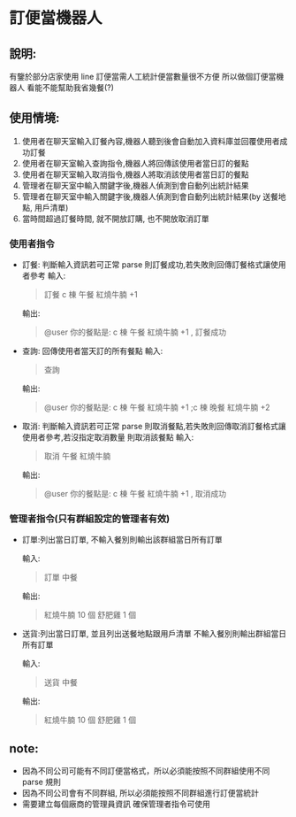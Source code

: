 # 訂便當機器人

## 說明:

有鑒於部分店家使用 line 訂便當需人工統計便當數量很不方便
所以做個訂便當機器人 看能不能幫助我省幾餐(?)

## 使用情境:

1. 使用者在聊天室輸入訂餐內容,機器人聽到後會自動加入資料庫並回覆使用者成功訂餐
2. 使用者在聊天室輸入查詢指令,機器人將回傳該使用者當日訂的餐點
3. 使用者在聊天室輸入取消指令,機器人將取消該使用者當日訂的餐點
4. 管理者在聊天室中輸入關鍵字後,機器人偵測到會自動列出統計結果
5. 管理者在聊天室中輸入關鍵字後,機器人偵測到會自動列出統計結果(by 送餐地點, 用戶清單)
6. 當時間超過訂餐時間, 就不開放訂購, 也不開放取消訂單

### 使用者指令

- 訂餐: 判斷輸入資訊若可正常 parse 則訂餐成功,若失敗則回傳訂餐格式讓使用者參考
  輸入:

  > 訂餐 c 棟 午餐 紅燒牛腩 +1

  輸出:

  > @user 你的餐點是: c 棟 午餐 紅燒牛腩 +1 , 訂餐成功

- 查詢: 回傳使用者當天訂的所有餐點
  輸入:

  > 查詢

  輸出:

  > @user 你的餐點是: c 棟 午餐 紅燒牛腩 +1 ;c 棟 晚餐 紅燒牛腩 +2

- 取消: 判斷輸入資訊若可正常 parse 則取消餐點,若失敗則回傳取消訂餐格式讓使用者參考,若沒指定取消數量 則取消該餐點
  輸入:

  > 取消 午餐 紅燒牛腩

  輸出:

  > @user 你的餐點是: c 棟 午餐 紅燒牛腩 +1 , 取消成功

### 管理者指令(只有群組設定的管理者有效)

- 訂單:列出當日訂單, 不輸入餐別則輸出該群組當日所有訂單

  輸入:

  > 訂單 中餐

  輸出:

  > 紅燒牛腩 10 個
  > 舒肥雞 1 個

- 送貨:列出當日訂單, 並且列出送餐地點跟用戶清單 不輸入餐別則輸出群組當日所有訂單

  輸入:

  > 送貨 中餐

  輸出:

  > 紅燒牛腩 10 個
  > 舒肥雞 1 個

## note:

- 因為不同公司可能有不同訂便當格式，所以必須能按照不同群組使用不同 parse 規則
- 因為不同公司會有不同群組, 所以必須能按照不同群組進行訂便當統計
- 需要建立每個廠商的管理員資訊 確保管理者指令可使用
